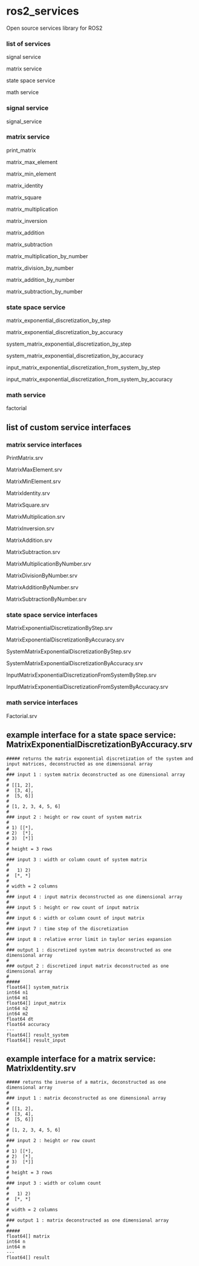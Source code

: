 # ros2_services
Open source services library for ROS2

### list of services
signal service

matrix service

state space service

math service

### signal service
signal_service

### matrix service
print_matrix

matrix_max_element

matrix_min_element

matrix_identity

matrix_square

matrix_multiplication

matrix_inversion

matrix_addition

matrix_subtraction

matrix_multiplication_by_number

matrix_division_by_number

matrix_addition_by_number

matrix_subtraction_by_number

### state space service
matrix_exponential_discretization_by_step

matrix_exponential_discretization_by_accuracy

system_matrix_exponential_discretization_by_step

system_matrix_exponential_discretization_by_accuracy

input_matrix_exponential_discretization_from_system_by_step

input_matrix_exponential_discretization_from_system_by_accuracy

### math service
factorial

## list of custom service interfaces
### matrix service interfaces
PrintMatrix.srv

MatrixMaxElement.srv

MatrixMinElement.srv

MatrixIdentity.srv

MatrixSquare.srv

MatrixMultiplication.srv

MatrixInversion.srv

MatrixAddition.srv

MatrixSubtraction.srv

MatrixMultiplicationByNumber.srv

MatrixDivisionByNumber.srv

MatrixAdditionByNumber.srv

MatrixSubtractionByNumber.srv

### state space service interfaces
MatrixExponentialDiscretizationByStep.srv

MatrixExponentialDiscretizationByAccuracy.srv

SystemMatrixExponentialDiscretizationByStep.srv

SystemMatrixExponentialDiscretizationByAccuracy.srv

InputMatrixExponentialDiscretizationFromSystemByStep.srv

InputMatrixExponentialDiscretizationFromSystemByAccuracy.srv

### math service interfaces
Factorial.srv

## example interface for a state space service: MatrixExponentialDiscretizationByAccuracy.srv
```
##### returns the matrix exponential discretization of the system and input matrices, deconstructed as one dimensional array
#
### input 1 : system matrix deconstructed as one dimensional array
#
# [[1, 2],
#  [3, 4],
#  [5, 6]]
#
# [1, 2, 3, 4, 5, 6]
#
### input 2 : height or row count of system matrix
#
# 1) [[*],
# 2)  [*],
# 3)  [*]]
#
# height = 3 rows
#
### input 3 : width or column count of system matrix
#
#   1) 2)
#  [*, *]
#
# width = 2 columns
#
### input 4 : input matrix deconstructed as one dimensional array
#
### input 5 : height or row count of input matrix
#
### input 6 : width or column count of input matrix
#
### input 7 : time step of the discretization
#
### input 8 : relative error limit in taylor series expansion
#
### output 1 : discretized system matrix deconstructed as one dimensional array
#
### output 2 : discretized input matrix deconstructed as one dimensional array
#
#####
float64[] system_matrix
int64 n1
int64 m1
float64[] input_matrix
int64 n2
int64 m2
float64 dt
float64 accuracy
---
float64[] result_system
float64[] result_input
```

## example interface for a matrix service: MatrixIdentity.srv
```
##### returns the inverse of a matrix, deconstructed as one dimensional array
#
### input 1 : matrix deconstructed as one dimensional array
#
# [[1, 2],
#  [3, 4],
#  [5, 6]]
#
# [1, 2, 3, 4, 5, 6]
#
### input 2 : height or row count
#
# 1) [[*],
# 2)  [*],
# 3)  [*]]
#
# height = 3 rows
#
### input 3 : width or column count
#
#   1) 2)
#  [*, *]
#
# width = 2 columns
#
### output 1 : matrix deconstructed as one dimensional array
#
#####
float64[] matrix
int64 n
int64 m
---
float64[] result
```
